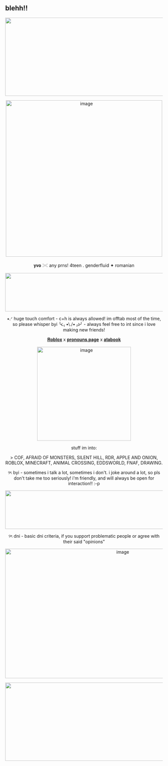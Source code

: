 ## blehh!!
 </p>
<p align="center">
<img width="2048" height="250" alt="image" src="https://github.com/user-attachments/assets/9a67263a-c833-46e9-b423-5cd3d8832a46" />
 </p>
<p align="center">
<img width="500" height="500" alt="image" src="https://github.com/user-attachments/assets/579f3f19-993f-49cd-9afb-a38589052f9b" />
  </p>
<p align="center">
 𝐲𝐯𝐨 𓏵 any prns! 4teen . genderfluid ✦ romanian
   </p>
<p align="center">
 <img width="2048" height="123" alt="image" src="https://github.com/user-attachments/assets/01401a94-827e-46ce-9379-49b45c536a2f" />
 
   </p>
<p align="center">
 ⭑.ᐟ huge touch comfort - c+h is always allowed! im offtab most of the time, so please whisper byi ╰૮₍ •\./• ₎ა╯ - always feel free to int since i love making new friends!
<p align="center">
  <a href="https://www.roblox.com/users/8408466806/profile">𝐑𝐨𝐛𝐥𝐨𝐱</a> x
  <a href="https://en.pronouns.page/@deerilyyvo">𝐩𝐫𝐨𝐧𝐨𝐮𝐧𝐬.𝐩𝐚𝐠𝐞</a> x
 <a href="https://deerilyyvo.atabook.org/">𝐚𝐭𝐚𝐛𝐨𝐨𝐤</a>
</p>

<p align="center">
<img width="300" height="300" alt="image" src="https://github.com/user-attachments/assets/c42e51c2-8648-48da-98c8-15f0ce46b9c4" />

<p align="center">
stuff im into:
 <p align="center">
 > COF, AFRAID OF MONSTERS, SILENT HILL, RDR, APPLE AND ONION, ROBLOX, MINECRAFT, ANIMAL CROSSING, EDDSWORLD, FNAF, DRAWING.
  <p align="center">
  ୨ৎ byi - sometimes i talk a lot, sometimes i don't. i joke around a lot, so pls don't take me too seriously! i'm friendly, and will always be open for interaction!! :-p
    <p align="center">
<img width="2048" height="123" alt="image" src="https://64.media.tumblr.com/b293eed104b402722db227b57e84eb79/6358e14772faff9b-ae/s2048x3072/396341996f526868ba3fab87a8cb06db98a6a86b.pnj" />
  <p align="center">
   ୨ৎ  dni - basic dni criteria, if you support problematic people or agree with their said "opinions"
    <p align="center">
    <img width="736" height="414" alt="image" src="https://github.com/user-attachments/assets/d1c28496-06b8-4c1c-b1dc-e8b6c7797e86" />
<p align="center">
<img width="2048" height="250" alt="image" src="https://media.discordapp.net/attachments/1400116994111701196/1401586682624475166/Untitled4_20250803182452.png?ex=6890d0d1&is=688f7f51&hm=c018d97829624c9c4b19d0f8722beae52584efc9b6188c27c65288c688ade5b6&=&format=webp&quality=lossless&width=1350&height=600" />






 











